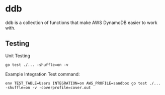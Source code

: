 # ddb
ddb is a collection of functions that make AWS DynamoDB easier to work with.

## Testing

Unit Testing
```
go test ./... -shuffle=on -v
```

Example Integration Test command:
```
env TEST_TABLE=Users INTEGRATION=on AWS_PROFILE=sandbox go test ./... -shuffle=on -v -coverprofile=cover.out
```
